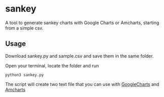 # sankey
A tool to generate sankey charts with Google Charts or Amcharts, starting from a simple csv.

## Usage
Download sankey.py and sample.csv and save them in the same folder.

Open your terminal, locate the folder and run

```python3 sankey.py```

The script will create two text file that you can use with [GoogleCharts](https://developers.google.com/chart/interactive/docs/gallery/sankey) and [Amcharts](https://www.amcharts.com/demos/sankey-diagram/)

